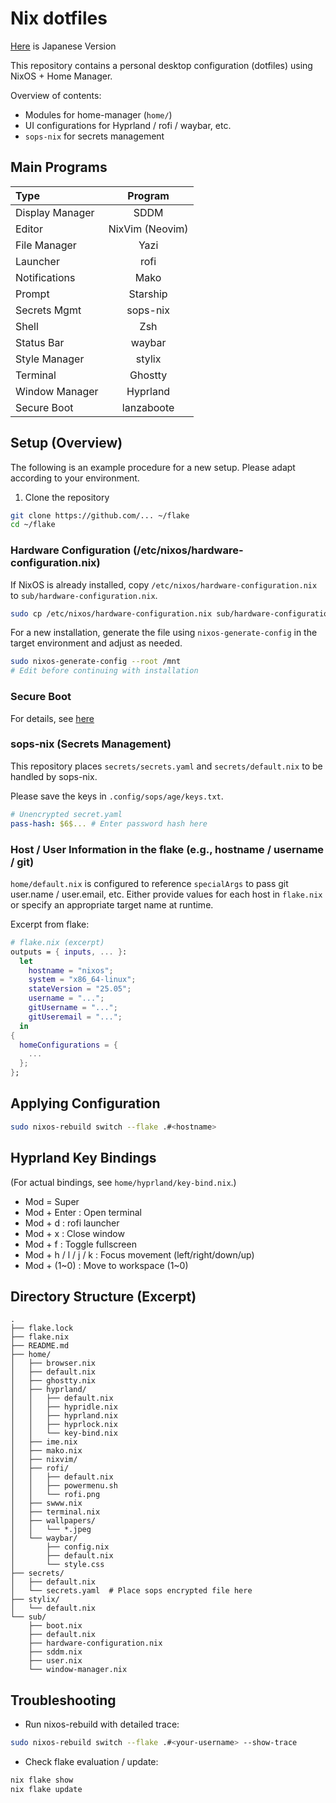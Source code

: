 # Nix dotfiles

[Here](./README-jp.md) is Japanese Version

This repository contains a personal desktop configuration (dotfiles) using NixOS + Home Manager.

Overview of contents:

- Modules for home-manager (`home/`)
- UI configurations for Hyprland / rofi / waybar, etc.
- `sops-nix` for secrets management

## Main Programs

| Type | Program |
| :- | :-: |
| Display Manager | SDDM |
| Editor | NixVim (Neovim) |
| File Manager | Yazi |
| Launcher | rofi |
| Notifications | Mako |
| Prompt | Starship |
| Secrets Mgmt | sops-nix |
| Shell | Zsh |
| Status Bar | waybar |
| Style Manager | stylix |
| Terminal | Ghostty |
| Window Manager | Hyprland |
| Secure Boot | lanzaboote |

## Setup (Overview)

The following is an example procedure for a new setup. Please adapt according to your environment.

1. Clone the repository

```bash
git clone https://github.com/... ~/flake
cd ~/flake
```

### Hardware Configuration (/etc/nixos/hardware-configuration.nix)

If NixOS is already installed, copy `/etc/nixos/hardware-configuration.nix` to `sub/hardware-configuration.nix`.

```bash
sudo cp /etc/nixos/hardware-configuration.nix sub/hardware-configuration.nix 
```

For a new installation, generate the file using `nixos-generate-config` in the target environment and adjust as needed.

```bash
sudo nixos-generate-config --root /mnt
# Edit before continuing with installation
```

### Secure Boot

For details, see [here](https://github.com/nix-community/lanzaboote/blob/master/docs/QUICK_START.md)

### sops-nix (Secrets Management)

This repository places `secrets/secrets.yaml` and `secrets/default.nix` to be handled by sops-nix.

Please save the keys in `.config/sops/age/keys.txt`.

```yaml
# Unencrypted secret.yaml
pass-hash: $6$... # Enter password hash here
```

### Host / User Information in the flake (e.g., hostname / username / git)

`home/default.nix` is configured to reference `specialArgs` to pass git user.name / user.email, etc. Either provide values for each host in `flake.nix` or specify an appropriate target name at runtime.

Excerpt from flake:

```nix
# flake.nix (excerpt)
outputs = { inputs, ... }:
  let
    hostname = "nixos";
    system = "x86_64-linux";
    stateVersion = "25.05";
    username = "...";
    gitUsername = "...";
    gitUseremail = "...";
  in
{
  homeConfigurations = {
    ...
  };
};
```

## Applying Configuration

```bash
sudo nixos-rebuild switch --flake .#<hostname>
```

## Hyprland Key Bindings

(For actual bindings, see `home/hyprland/key-bind.nix`.)

- Mod = Super
- Mod + Enter : Open terminal
- Mod + d : rofi launcher
- Mod + x : Close window
- Mod + f : Toggle fullscreen
- Mod + h / l / j / k : Focus movement (left/right/down/up)
- Mod + (1~0) : Move to workspace (1~0)

## Directory Structure (Excerpt)

```
.
├── flake.lock
├── flake.nix
├── README.md
├── home/
│   ├── browser.nix
│   ├── default.nix
│   ├── ghostty.nix
│   ├── hyprland/
│   │   ├── default.nix
│   │   ├── hypridle.nix
│   │   ├── hyprland.nix
│   │   ├── hyprlock.nix
│   │   └── key-bind.nix
│   ├── ime.nix
│   ├── mako.nix
│   ├── nixvim/
│   ├── rofi/
│   │   ├── default.nix
│   │   ├── powermenu.sh
│   │   └── rofi.png
│   ├── swww.nix
│   ├── terminal.nix
│   ├── wallpapers/
│   │   └── *.jpeg
│   └── waybar/
│       ├── config.nix
│       ├── default.nix
│       └── style.css
├── secrets/
│   ├── default.nix
│   └── secrets.yaml  # Place sops encrypted file here
├── stylix/
│   └── default.nix
└── sub/
    ├── boot.nix
    ├── default.nix
    ├── hardware-configuration.nix
    ├── sddm.nix
    ├── user.nix
    └── window-manager.nix
```

## Troubleshooting

- Run nixos-rebuild with detailed trace:

```bash
sudo nixos-rebuild switch --flake .#<your-username> --show-trace
```

- Check flake evaluation / update:

```bash
nix flake show
nix flake update
```